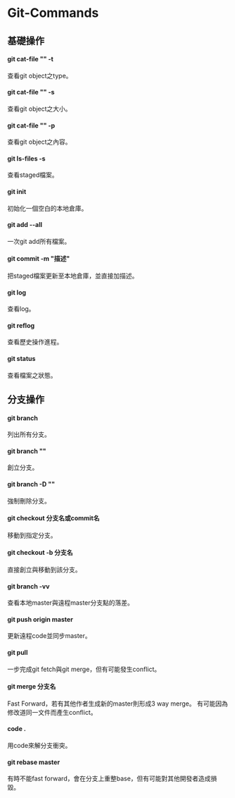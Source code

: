 # Git-Commands



## 基礎操作
#### git cat-file "" -t
查看git object之type。

#### git cat-file "" -s
查看git object之大小。

#### git cat-file "" -p
查看git object之內容。

#### git ls-files -s
查看staged檔案。

#### git init
初始化一個空白的本地倉庫。

#### git add --all
一次git add所有檔案。

#### git commit -m "描述"
把staged檔案更新至本地倉庫，並直接加描述。

#### git log
查看log。

#### git reflog
查看歷史操作進程。

#### git status
查看檔案之狀態。



## 分支操作
#### git branch
列出所有分支。

#### git branch ""
創立分支。

#### git branch -D ""
強制刪除分支。

#### git checkout 分支名或commit名
移動到指定分支。

#### git checkout -b 分支名
直接創立與移動到該分支。

#### git branch -vv
查看本地master與遠程master分支點的落差。

#### git push origin master
更新遠程code並同步master。

#### git pull
一步完成git fetch與git merge，但有可能發生conflict。

#### git merge 分支名
Fast Forward，若有其他作者生成新的master則形成3 way merge。
有可能因為修改道同一文件而產生conflict。

#### code . 
用code來解分支衝突。

#### git rebase master
有時不能fast forward，會在分支上重整base，但有可能對其他開發者造成損毀。
